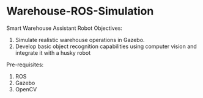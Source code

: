 # Warehouse-ROS-Simulation
Smart Warehouse Assistant Robot
Objectives:
1. Simulate realistic warehouse operations in Gazebo.
2. Develop basic object recognition capabilities using computer vision and integrate it with a husky robot

Pre-requisites:
1. ROS
2. Gazebo 
3. OpenCV 



